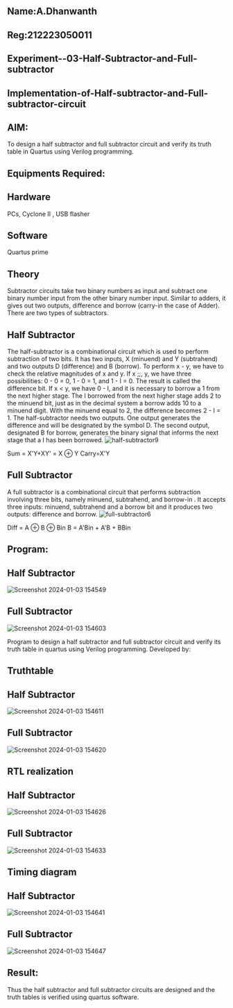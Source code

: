 ## Name:A.Dhanwanth
## Reg:212223050011
## Experiment--03-Half-Subtractor-and-Full-subtractor
## Implementation-of-Half-subtractor-and-Full-subtractor-circuit
## AIM:
To design a half subtractor and full subtractor circuit and verify its truth table in Quartus using Verilog programming.

## Equipments Required:
## Hardware 
PCs, Cyclone II , USB flasher
## Software 
Quartus prime
## Theory
Subtractor circuits take two binary numbers as input and subtract one binary number input from the other binary number input. Similar to adders, it gives out two outputs, difference and borrow (carry-in the case of Adder). There are two types of subtractors.
## Half Subtractor

The half-subtractor is a combinational circuit which is used to perform subtraction of two bits. It has two inputs, X (minuend) and Y (subtrahend) and two outputs D (difference) and B (borrow). To perform x - y, we have to check the relative magnitudes of x and y. If x ;;, y, we have three possibilities: 0 - 0 = 0, 1 - 0 = 1, and 1 - I = 0. The result is called the difference bit. If x < y, we have 0 - I, and it is necessary to borrow a 1 from the next higher stage. The I borrowed from the next higher stage adds 2 to the minuend bit, just as in the decimal system a borrow adds 10 to a minuend digit. With the minuend equal to 2, the difference becomes 2 - I = 1. The half-subtractor needs two outputs. One output generates the difference and will be designated by the symbol D. The second output, designated B for borrow, generates the binary signal that informs the next stage that a I has been borrowed.
![half-subtractor9](https://user-images.githubusercontent.com/36288975/166112538-58c3bc7c-ee5d-4e6a-ac8d-8e8328efe27a.png)


Sum = X'Y+XY' = X ⊕ Y
Carry=X'Y

## Full Subtractor
A full subtractor is a combinational circuit that performs subtraction involving three bits, namely minuend, subtrahend, and borrow-in . It accepts three inputs: minuend, subtrahend and a borrow bit and it produces two outputs: difference and borrow. 
![full-subtractor6](https://user-images.githubusercontent.com/36288975/166112541-24c68359-3de8-4674-ae22-8272ffc385ed.png)


Diff = A ⊕ B ⊕ Bin B = A'Bin + A'B + BBin
## Program:

## Half Subtractor
![Screenshot 2024-01-03 154549](https://github.com/dhanwanth07/Experiment--03-Half-Subtractor-and-Full-subtractor/assets/152170135/230450eb-9304-4920-ab59-f078d9c61f84)


## Full Subtractor

![Screenshot 2024-01-03 154603](https://github.com/dhanwanth07/Experiment--03-Half-Subtractor-and-Full-subtractor/assets/152170135/ca0a04ec-539d-4b9f-9edf-9cd4a98ba5e6)


Program to design a half subtractor and full subtractor circuit and verify its truth table in quartus using Verilog programming.
Developed by: 

## Truthtable

## Half Subtractor
![Screenshot 2024-01-03 154611](https://github.com/dhanwanth07/Experiment--03-Half-Subtractor-and-Full-subtractor/assets/152170135/e256434a-1388-4835-b179-80641aa90fb7)


## Full Subtractor

![Screenshot 2024-01-03 154620](https://github.com/dhanwanth07/Experiment--03-Half-Subtractor-and-Full-subtractor/assets/152170135/ac43949e-323c-4f49-b7bd-a2643b271860)


##  RTL realization

## Half Subtractor

![Screenshot 2024-01-03 154626](https://github.com/dhanwanth07/Experiment--03-Half-Subtractor-and-Full-subtractor/assets/152170135/81401eca-631e-4b1b-a730-230ef0127b69)

## Full Subtractor

![Screenshot 2024-01-03 154633](https://github.com/dhanwanth07/Experiment--03-Half-Subtractor-and-Full-subtractor/assets/152170135/3b4af0e9-2e21-4103-b98f-71551d9c19e5)


## Timing diagram 

## Half Subtractor

![Screenshot 2024-01-03 154641](https://github.com/dhanwanth07/Experiment--03-Half-Subtractor-and-Full-subtractor/assets/152170135/c924227b-2957-4441-8d14-51dd96dfc51e)

## Full Subtractor

![Screenshot 2024-01-03 154647](https://github.com/dhanwanth07/Experiment--03-Half-Subtractor-and-Full-subtractor/assets/152170135/0af17396-4074-4270-88c0-8574943a162a)


## Result:
Thus the half subtractor and full subtractor circuits are designed and the truth tables is verified using quartus software.
